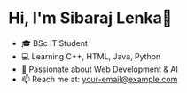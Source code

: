# Hi, I'm Sibaraj Lenka👋
- 🎓 BSc IT Student
- 💻 Learning C++, HTML, Java, Python
- 🌱 Passionate about Web Development & AI
- 📫 Reach me at: your-email@example.com
